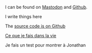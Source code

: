 I can be found on [Mastodon](https://eldritch.cafe/@davidbruant) and [Github](https://github.com/DavidBruant).

I write things here

The [source code is on Github](https://github.com/DavidBruant/davidbruant.github.io/)

[Ce que je fais dans la vie](./dans-la-vie/)

Je fais un test pour montrer à Jonathan
